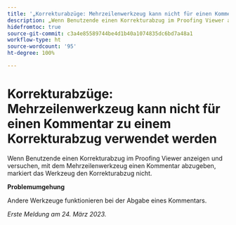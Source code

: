 ```yaml
---
title: '„Korrekturabzüge: Mehrzeilenwerkzeug kann nicht für einen Kommentar zu einem Korrekturabzug verwendet werden“'
description: „Wenn Benutzende einen Korrekturabzug im Proofing Viewer anzeigen und versuchen, mit dem Mehrzeilenwerkzeug einen Kommentar abzugeben, markiert das Werkzeug den Korrekturabzug nicht. “
hidefromtoc: true
source-git-commit: c3a4e85589744be4d1b40a1074835dc6bd7a48a1
workflow-type: ht
source-wordcount: '95'
ht-degree: 100%

---
```



# Korrekturabzüge: Mehrzeilenwerkzeug kann nicht für einen Kommentar zu einem Korrekturabzug verwendet werden

<!--This article is on the WF and WFP TOCs-->

Wenn Benutzende einen Korrekturabzug im Proofing Viewer anzeigen und versuchen, mit dem Mehrzeilenwerkzeug einen Kommentar abzugeben, markiert das Werkzeug den Korrekturabzug nicht.

**Problemumgehung**

Andere Werkzeuge funktionieren bei der Abgabe eines Kommentars.

_Erste Meldung am 24. März 2023._

